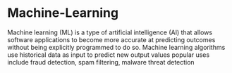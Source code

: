 # Machine-Learning

Machine learning (ML) is a type of artificial intelligence (AI) that allows software applications to become more accurate at predicting outcomes without
being explicitly programmed to do so. Machine learning algorithms use historical data as input to predict new output values
popular uses include fraud detection, spam filtering, malware threat detection
